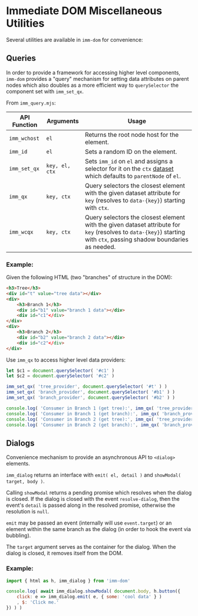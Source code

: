 # Immediate DOM Miscellaneous Utilities

Several utilities are available in `imm-dom` for convenience:

## Queries

In order to provide a framework for accessing higher level components, `imm-dom` provides a "query" mechanism for setting data attributes on parent nodes which also doubles as a more efficient way to `querySelector` the component set with `imm_set_qx`.

From `imm_query.mjs`:

| API Function | Arguments | Usage |
| --- | --- | --- |
| `imm_wchost` | `el` | Returns the root node host for the element. |
| `imm_id` | `el` | Sets a random ID on the element. |
| `imm_set_qx` | `key, el, ctx` | Sets `imm_id` on `el` and assigns a selector for it on the `ctx` [dataset](https://developer.mozilla.org/en-US/docs/Web/API/HTMLElement/dataset) which defaults to `parentNode` of `el`. |
| `imm_qx` | `key, ctx` | Query selectors the closest element with the given dataset attribute for `key` (resolves to `data-{key}`) starting with `ctx`. |
| `imm_wcqx` | `key, ctx` | Query selectors the closest element with the given dataset attribute for `key` (resolves to `data-{key}`) starting with `ctx`, passing shadow boundaries as needed. |

### Example:

Given the following HTML (two "branches" of structure in the DOM):

```html
<h3>Tree</h3>
<div id="t" value="tree data"></div>
<div>
    <h3>Branch 1</h3>
    <div id="b1" value="branch 1 data"></div>
    <div id="c1"</div>
</div>
<div>
    <h3>Branch 2</h3>
    <div id="b2" value="branch 2 data"></div>
    <div id="c2"</div>
</div>
```

Use `imm_qx` to access higher level data providers:

```javascript
let $c1 = document.querySelector( '#c1' )
let $c2 = document.querySelector( '#c2' )

imm_set_qx( 'tree_provider', document.querySelector( '#t' ) )
imm_set_qx( 'branch_provider', document.querySelector( '#b1' ) )
imm_set_qx( 'branch_provider', document.querySelector( '#b2' ) )

console.log( 'Consumer in Branch 1 (get tree):', imm_qx( 'tree_provider', $c1 ).getAttribute( 'value' ) )
console.log( 'Consumer in Branch 1 (get branch):', imm_qx( 'branch_provider', $c1 ).getAttribute( 'value' ) )
console.log( 'Consumer in Branch 2 (get tree):', imm_qx( 'tree_provider', $c2 ).getAttribute( 'value' ) )
console.log( 'Consumer in Branch 2 (get branch):', imm_qx( 'branch_provider', $c2 ).getAttribute( 'value' ) )
```

## Dialogs

Convenience mechanism to provide an asynchronous API to `<dialog>` elements.

`imm_dialog` returns an interface with `emit( el, detail )` and `showModal( target, body )`.

Calling `showModal` returns a pending promise which resolves when the dialog is closed. If the dialog is closed with the event `resolve-dialog`, then the event's `detail` is passed along in the resolved promise, otherwise the resolution is `null`.

`emit` may be passed an event (internally will use `event.target`) or an element within the same branch as the dialog (in order to hook the event via bubbling).

The `target` argument serves as the container for the dialog. When the dialog is closed, it removes itself from the DOM.

### Example:

```javascript
import { html as h, imm_dialog } from 'imm-dom'

console.log( await imm_dialog.showModal( document.body, h.button({
    click: e => imm_dialog.emit( e, { some: 'cool data' } )
    , $: 'Click me.'
}) ) )
```
